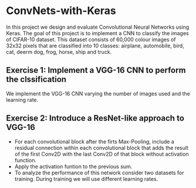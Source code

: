 # ConvNets-with-Keras
In this project we design and evaluate Convolutional Neural Networks using Keras. The goal of this project is to implement a CNN to classify the images of CIFAR-10 dataset. This dataset consists of 60,000 colour images of 32x32 pixels that are classified into 10 classes: airplane, automobile, bird, cat, deerm dog, frog, horse, ship and truck. 

## Exercise 1: Implement a VGG-16 CNN to perform the clssification
We implement the VGG-16 CNN varying the number of images used and the learning rate. 

## Exercise 2: Introduce a ResNet-like approach to VGG-16
- For each convolutional block after the firts Max-Pooling, include a residual connection within each convolutional block that adds the result of the first Conv2D with the last Conv2D of that block without activation function.
- Apply the activation funtion to the previous sum.
- To analyze the performance of this network consider two datasets for training. During training we will use different learning rates.


